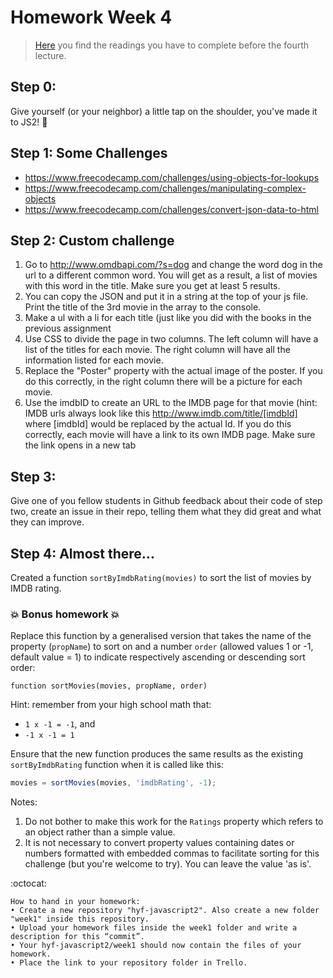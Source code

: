 # Homework Week 4

>[Here](https://github.com/HackYourFuture/JavaScript/tree/master/Week4/README.md) you find the readings you have to complete before the fourth lecture.

## Step 0: 
Give yourself (or your neighbor) a little tap on the shoulder, you've made it to JS2! :muscle:

## Step 1: Some Challenges
- https://www.freecodecamp.com/challenges/using-objects-for-lookups
- https://www.freecodecamp.com/challenges/manipulating-complex-objects
- https://www.freecodecamp.com/challenges/convert-json-data-to-html

## Step 2: Custom challenge 
1. Go to http://www.omdbapi.com/?s=dog and change the word dog in the url to a different common word. You will get as a result, a list of movies with this word in the title. Make sure you get at least 5 results.
2. You can copy the JSON and put it in a string at the top of your js file. Print the title of the 3rd movie in the array to the console.
3. Make a ul with a li for each title (just like you did with the books in the previous assignment
4. Use CSS to divide the page in two columns. The left column will have a list of the titles for each movie. The right column will have all the information listed for each movie.
5. Replace the "Poster" property with the actual image of the poster. If you do this correctly, in the right column there will be a picture for each movie.
6. Use the imdbID to create an URL to the IMDB page for that movie (hint: IMDB urls always look like this http://www.imdb.com/title/[imdbId] where [imdbId] would be replaced by the actual Id. If you do this correctly, each movie will have a link to its own IMDB page. Make sure the link opens in a new tab

## Step 3:

Give one of you fellow students in Github feedback about their code of step two, create an issue in their repo, telling them what they did great and what they can improve.

## Step 4: Almost there...

Created a function `sortByImdbRating(movies)` to sort the list of movies by IMDB rating. 

### :boom: Bonus homework :boom:

Replace this function by a generalised version that takes the name of the property (`propName`) to sort on and a number `order` (allowed values 1 or -1, default value = 1) to indicate respectively ascending or descending sort order:

```
function sortMovies(movies, propName, order)
```

Hint: remember from your high school math that:

- `1 x -1 = -1`, and
- `-1 x -1 = 1`

Ensure that the new function produces the same results as the existing `sortByImdbRating` function when it is called like this:

```js
movies = sortMovies(movies, 'imdbRating', -1);
```

Notes:

1. Do not bother to make this work for the `Ratings` property which refers to an object rather than a simple value.
2. It is not necessary to convert property values containing dates or numbers formatted with embedded commas to facilitate sorting for this challenge (but you're welcome to try). You can leave the value 'as is'.

:octocat: 
```
How to hand in your homework:
• Create a new repository "hyf-javascript2". Also create a new folder "week1" inside this repository. 
• Upload your homework files inside the week1 folder and write a description for this “commit”.
• Your hyf-javascript2/week1 should now contain the files of your homework.
• Place the link to your repository folder in Trello.
```

